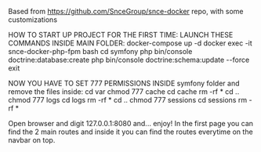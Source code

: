 Based from https://github.com/SnceGroup/snce-docker repo, with some customizations

HOW TO START UP PROJECT FOR THE FIRST TIME: 
LAUNCH THESE COMMANDS INSIDE MAIN FOLDER:
docker-compose up -d
docker exec -it snce-docker-php-fpm bash
cd symfony 
php bin/console doctrine:database:create
php bin/console doctrine:schema:update --force
exit

NOW YOU HAVE TO SET 777 PERMISSIONS INSIDE symfony folder and remove the files inside:
cd var
chmod 777 cache
cd cache 
rm -rf * 
cd ..
chmod 777 logs
cd logs 
rm -rf * 
cd ..
chmod 777 sessions
cd sessions 
rm -rf * 

Open browser and digit 127.0.0.1:8080 and... enjoy! 
In the first page you can find the 2 main routes and inside it you can find the routes everytime on the navbar on top.
